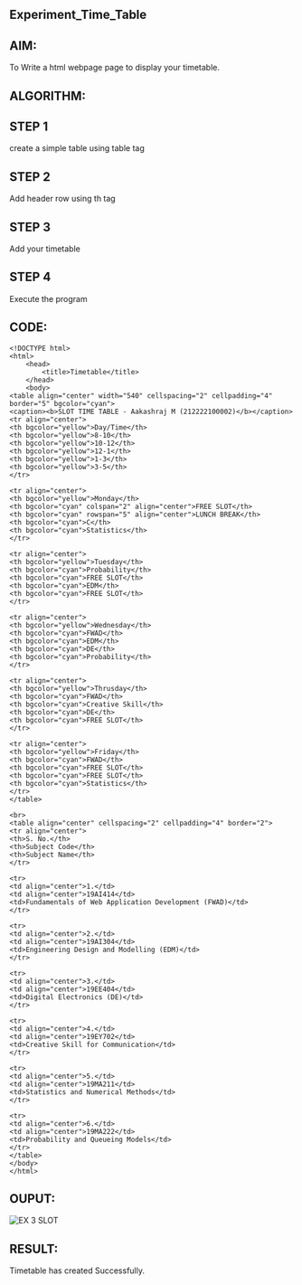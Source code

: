 ## Experiment_Time_Table
## AIM:
To Write a html webpage page to display your timetable.

## ALGORITHM:
## STEP 1
create a simple table using table tag

## STEP 2
Add header row using th tag

## STEP 3
Add your timetable

## STEP 4
Execute the program

## CODE:
```
<!DOCTYPE html>
<html>
    <head>
        <title>Timetable</title>
    </head>
    <body>
<table align="center" width="540" cellspacing="2" cellpadding="4" border="5" bgcolor="cyan">
<caption><b>SLOT TIME TABLE - Aakashraj M (212222100002)</b></caption>
<tr align="center">
<th bgcolor="yellow">Day/Time</th>
<th bgcolor="yellow">8-10</th>
<th bgcolor="yellow">10-12</th>
<th bgcolor="yellow">12-1</th>
<th bgcolor="yellow">1-3</th>
<th bgcolor="yellow">3-5</th>
</tr>

<tr align="center">
<th bgcolor="yellow">Monday</th>
<th bgcolor="cyan" colspan="2" align="center">FREE SLOT</th>
<th bgcolor="cyan" rowspan="5" align="center">LUNCH BREAK</th>
<th bgcolor="cyan">C</th>
<th bgcolor="cyan">Statistics</th>
</tr>

<tr align="center">
<th bgcolor="yellow">Tuesday</th>
<th bgcolor="cyan">Probability</th>
<th bgcolor="cyan">FREE SLOT</th>
<th bgcolor="cyan">EDM</th>
<th bgcolor="cyan">FREE SLOT</th>
</tr>

<tr align="center">
<th bgcolor="yellow">Wednesday</th>
<th bgcolor="cyan">FWAD</th>
<th bgcolor="cyan">EDM</th>
<th bgcolor="cyan">DE</th>
<th bgcolor="cyan">Probability</th>
</tr>

<tr align="center">
<th bgcolor="yellow">Thrusday</th>
<th bgcolor="cyan">FWAD</th>
<th bgcolor="cyan">Creative Skill</th>
<th bgcolor="cyan">DE</th>
<th bgcolor="cyan">FREE SLOT</th>
</tr>

<tr align="center">
<th bgcolor="yellow">Friday</th>
<th bgcolor="cyan">FWAD</th>
<th bgcolor="cyan">FREE SLOT</th>
<th bgcolor="cyan">FREE SLOT</th>
<th bgcolor="cyan">Statistics</th>
</tr>
</table>

<br>
<table align="center" cellspacing="2" cellpadding="4" border="2">
<tr align="center">
<th>S. No.</th>
<th>Subject Code</th>
<th>Subject Name</th>
</tr>

<tr>
<td align="center">1.</td>
<td align="center">19AI414</td>
<td>Fundamentals of Web Application Development (FWAD)</td>
</tr>

<tr>
<td align="center">2.</td>
<td align="center">19AI304</td>
<td>Engineering Design and Modelling (EDM)</td>
</tr>

<tr>
<td align="center">3.</td>
<td align="center">19EE404</td>
<td>Digital Electronics (DE)</td>
</tr>

<tr>
<td align="center">4.</td>
<td align="center">19EY702</td>
<td>Creative Skill for Communication</td>
</tr>

<tr>
<td align="center">5.</td>
<td align="center">19MA211</td>
<td>Statistics and Numerical Methods</td>
</tr>

<tr>
<td align="center">6.</td>
<td align="center">19MA222</td>
<td>Probability and Queueing Models</td>
</tr>
</table>
</body>
</html>
```
## OUPUT:
![EX 3 SLOT](https://github.com/JAYAVARTHAN-P/slot/assets/121369281/699e7d40-1c0b-449d-8828-5da2ebabe151)

## RESULT:
Timetable has created Successfully.
